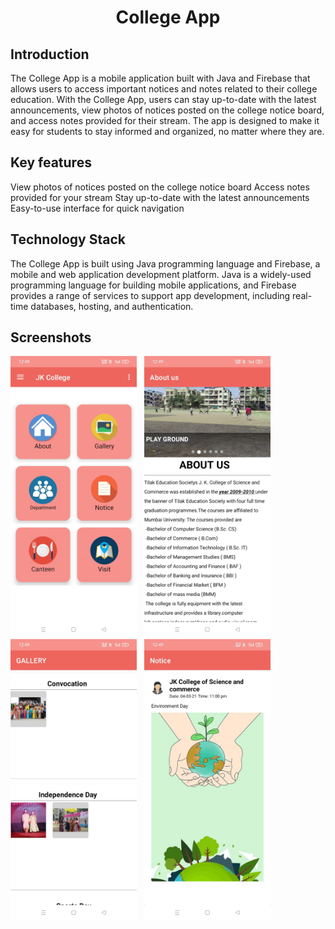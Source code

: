 <h1 align="center">
College App
</h1>

## Introduction
The College App is a mobile application built with Java and Firebase that allows users to access important notices and notes related to their college education. With the College App, users can stay up-to-date with the latest announcements, view photos of notices posted on the college notice board, and access notes provided for their stream. The app is designed to make it easy for students to stay informed and organized, no matter where they are.

## Key features
View photos of notices posted on the college notice board
Access notes provided for your stream
Stay up-to-date with the latest announcements
Easy-to-use interface for quick navigation


## Technology Stack
The College App is built using Java programming language and Firebase, a mobile and web application development platform. Java is a widely-used programming language for building mobile applications, and Firebase provides a range of services to support app development, including real-time databases, hosting, and authentication.

## Screenshots

<img src="ss/dashboard (1).jpeg" height=450>&nbsp;&nbsp;        <img src="ss/dashboard (2).jpeg" height=450>&nbsp;&nbsp;            <img src="ss/dashboard (3).jpeg" height=450>&nbsp;&nbsp;    <img src="ss/dashboard (4).jpeg" height=450>


